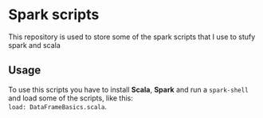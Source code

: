 # Spark scripts
This repository is used to store some of the spark scripts that I use to stufy spark and scala

## Usage
To use this scripts you have to install <b>Scala</b>, <b>Spark</b> and run a ```spark-shell``` and load some of the scripts, like this: <br>
```load: DataFrameBasics.scala```.
